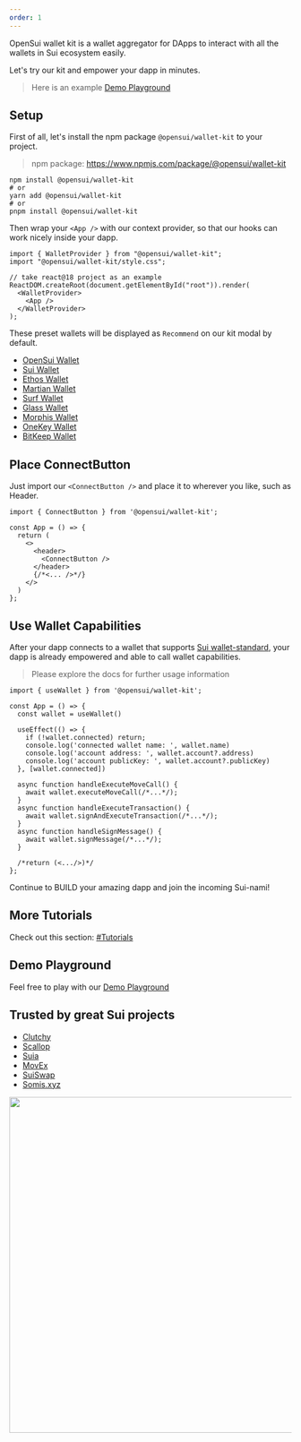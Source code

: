 ```yaml
---
order: 1
---
```


OpenSui wallet kit is a wallet aggregator for DApps to interact with all the wallets in Sui ecosystem easily. 

Let's try our kit and empower your dapp in minutes. 

> Here is an example [Demo Playground](https://master.d2as2wgeia02l1.amplifyapp.com/)

## Setup

First of all, let's install the npm package `@opensui/wallet-kit` to your project.

> npm package: https://www.npmjs.com/package/@opensui/wallet-kit

```shell
npm install @opensui/wallet-kit
# or
yarn add @opensui/wallet-kit
# or
pnpm install @opensui/wallet-kit
```

Then wrap your `<App />` with our context provider, so that our hooks can work nicely inside your dapp.

```
import { WalletProvider } from "@opensui/wallet-kit";
import "@opensui/wallet-kit/style.css";

// take react@18 project as an example
ReactDOM.createRoot(document.getElementById("root")).render(
  <WalletProvider>
    <App />
  </WalletProvider>
);
```

These preset wallets will be displayed as `Recommend` on our kit modal by default.

- [OpenSui Wallet](https://chrome.google.com/webstore/detail/opensui-wallet/okpkllndemhiakppbmccjbilpekhjgeb)
- [Sui Wallet](https://chrome.google.com/webstore/detail/sui-wallet/opcgpfmipidbgpenhmajoajpbobppdil)
- [Ethos Wallet](https://chrome.google.com/webstore/detail/ethos-sui-wallet/mcbigmjiafegjnnogedioegffbooigli)
- [Martian Wallet](https://chrome.google.com/webstore/detail/martian-wallet-aptos-sui/efbglgofoippbgcjepnhiblaibcnclgk)
- [Surf Wallet](https://chrome.google.com/webstore/detail/surf-sui-wallet/emeeapjkbcbpbpgaagfchmcgglmebnen)
- [Glass Wallet](https://chrome.google.com/webstore/detail/glass-wallet-sui-wallet/loinekcabhlmhjjbocijdoimmejangoa)
- [Morphis Wallet](https://chrome.google.com/webstore/detail/morphis-wallet/heefohaffomkkkphnlpohglngmbcclhi)
- [OneKey Wallet](https://chrome.google.com/webstore/detail/onekey/jnmbobjmhlngoefaiojfljckilhhlhcj)
- [BitKeep Wallet](https://chrome.google.com/webstore/detail/bitkeep-crypto-nft-wallet/jiidiaalihmmhddjgbnbgdfflelocpak/related)

## Place ConnectButton

Just import our `<ConnectButton />` and place it to wherever you like, such as Header.

```
import { ConnectButton } from '@opensui/wallet-kit';

const App = () => {
  return (
    <>
      <header>
        <ConnectButton />
      </header>
      {/*<... />*/}
    </>
  )
};
```

## Use Wallet Capabilities

After your dapp connects to a wallet that supports [Sui wallet-standard](https://github.com/MystenLabs/sui/tree/main/sdk/wallet-adapter/packages/wallet-standard), your dapp is already empowered and able to call wallet capabilities.

> Please explore the docs for further usage information 

```
import { useWallet } from '@opensui/wallet-kit';

const App = () => {
  const wallet = useWallet()

  useEffect(() => {
    if (!wallet.connected) return;
    console.log('connected wallet name: ', wallet.name)
    console.log('account address: ', wallet.account?.address)
    console.log('account publicKey: ', wallet.account?.publicKey)
  }, [wallet.connected])

  async function handleExecuteMoveCall() {
    await wallet.executeMoveCall(/*...*/);
  }
  async function handleExecuteTransaction() {
    await wallet.signAndExecuteTransaction(/*...*/);
  }
  async function handleSignMessage() {
    await wallet.signMessage(/*...*/);
  }

  /*return (<.../>)*/
};
```

Continue to BUILD your amazing dapp and join the incoming Sui-nami! 

## More Tutorials

Check out this section: [#Tutorials](/tutorial/configure-chain)

## Demo Playground

Feel free to play with our [Demo Playground](https://master.d2as2wgeia02l1.amplifyapp.com) 

## Trusted by great Sui projects

- [Clutchy](https://clutchy.io/)
- [Scallop](https://scallop.io/)
- [Suia](https://suia.io)
- [MovEx](https://www.movex.exchange/)
- [SuiSwap](https://suiswap.app/)
- [Somis.xyz](https://somis.xyz/)

<img src="/partner.png" width="600px"/>
